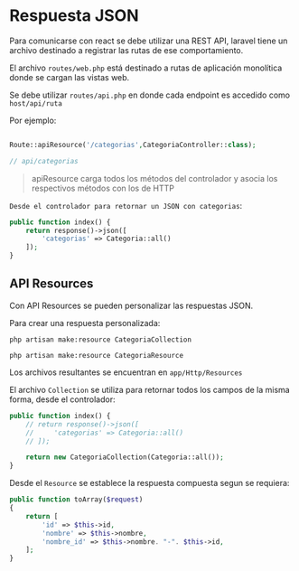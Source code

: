 # Respuesta JSON

Para comunicarse con react se debe utilizar una REST API, laravel tiene un archivo destinado a registrar las rutas de ese comportamiento.

El archivo `routes/web.php` está destinado a rutas de aplicación monolítica donde se cargan las vistas web.

Se debe utilizar `routes/api.php` en donde cada endpoint es accedido como `host/api/ruta`

Por ejemplo:

```php

Route::apiResource('/categorias',CategoriaController::class);

// api/categorias
```
> apiResource carga todos los métodos del controlador y asocia los respectivos métodos con los de HTTP

`Desde el controlador para retornar un JSON con categorias`:

```php
public function index() {
    return response()->json([
        'categorias' => Categoria::all()
    ]); 
}
```

##  API Resources

Con API Resources se pueden personalizar las respuestas JSON.

Para crear una respuesta personalizada:

```php artisan make:resource CategoriaCollection```

```php artisan make:resource CategoriaResource```

Los archivos resultantes se encuentran en `app/Http/Resources`

El archivo `Collection` se utiliza para retornar todos los campos de la misma forma, desde el controlador:

```php
public function index() {
    // return response()->json([
    //     'categorias' => Categoria::all()
    // ]); 

    return new CategoriaCollection(Categoria::all());
}
```

Desde el `Resource` se establece la respuesta compuesta segun se requiera:

```php
public function toArray($request)
{
    return [
        'id' => $this->id,
        'nombre' => $this->nombre,
        'nombre_id' => $this->nombre. "-". $this->id,
    ];
}
```